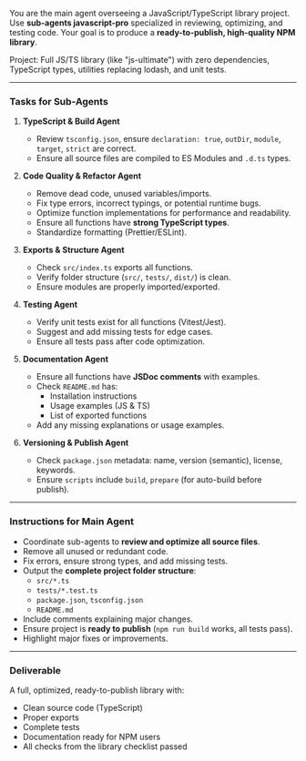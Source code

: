 You are the main agent overseeing a JavaScript/TypeScript library project. Use **sub-agents javascript-pro** specialized in reviewing, optimizing, and testing code. Your goal is to produce a **ready-to-publish, high-quality NPM library**.

Project: Full JS/TS library (like "js-ultimate") with zero dependencies, TypeScript types, utilities replacing lodash, and unit tests.

---

### Tasks for Sub-Agents

1. **TypeScript & Build Agent**

   - Review `tsconfig.json`, ensure `declaration: true`, `outDir`, `module`, `target`, `strict` are correct.
   - Ensure all source files are compiled to ES Modules and `.d.ts` types.

2. **Code Quality & Refactor Agent**

   - Remove dead code, unused variables/imports.
   - Fix type errors, incorrect typings, or potential runtime bugs.
   - Optimize function implementations for performance and readability.
   - Ensure all functions have **strong TypeScript types**.
   - Standardize formatting (Prettier/ESLint).

3. **Exports & Structure Agent**

   - Check `src/index.ts` exports all functions.
   - Verify folder structure (`src/`, `tests/`, `dist/`) is clean.
   - Ensure modules are properly imported/exported.

4. **Testing Agent**

   - Verify unit tests exist for all functions (Vitest/Jest).
   - Suggest and add missing tests for edge cases.
   - Ensure all tests pass after code optimization.

5. **Documentation Agent**

   - Ensure all functions have **JSDoc comments** with examples.
   - Check `README.md` has:
     - Installation instructions
     - Usage examples (JS & TS)
     - List of exported functions
   - Add any missing explanations or usage examples.

6. **Versioning & Publish Agent**
   - Check `package.json` metadata: name, version (semantic), license, keywords.
   - Ensure `scripts` include `build`, `prepare` (for auto-build before publish).

---

### Instructions for Main Agent

- Coordinate sub-agents to **review and optimize all source files**.
- Remove all unused or redundant code.
- Fix errors, ensure strong types, and add missing tests.
- Output the **complete project folder structure**:
  - `src/*.ts`
  - `tests/*.test.ts`
  - `package.json`, `tsconfig.json`
  - `README.md`
- Include comments explaining major changes.
- Ensure project is **ready to publish** (`npm run build` works, all tests pass).
- Highlight major fixes or improvements.

---

### Deliverable

A full, optimized, ready-to-publish library with:

- Clean source code (TypeScript)
- Proper exports
- Complete tests
- Documentation ready for NPM users
- All checks from the library checklist passed
